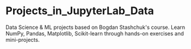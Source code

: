 # Projects_in_JupyterLab_Data
Data Science &amp; ML projects based on Bogdan Stashchuk's course. Learn NumPy, Pandas, Matplotlib, Scikit-learn through hands-on exercises and mini-projects.
